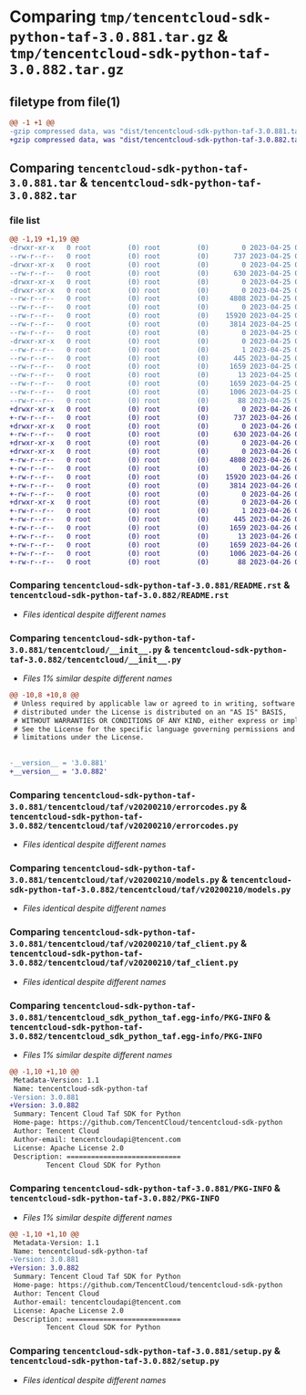 # Comparing `tmp/tencentcloud-sdk-python-taf-3.0.881.tar.gz` & `tmp/tencentcloud-sdk-python-taf-3.0.882.tar.gz`

## filetype from file(1)

```diff
@@ -1 +1 @@
-gzip compressed data, was "dist/tencentcloud-sdk-python-taf-3.0.881.tar", last modified: Tue Apr 25 00:52:05 2023, max compression
+gzip compressed data, was "dist/tencentcloud-sdk-python-taf-3.0.882.tar", last modified: Wed Apr 26 03:46:02 2023, max compression
```

## Comparing `tencentcloud-sdk-python-taf-3.0.881.tar` & `tencentcloud-sdk-python-taf-3.0.882.tar`

### file list

```diff
@@ -1,19 +1,19 @@
-drwxr-xr-x   0 root         (0) root         (0)        0 2023-04-25 00:52:05.000000 tencentcloud-sdk-python-taf-3.0.881/
--rw-r--r--   0 root         (0) root         (0)      737 2023-04-25 00:52:04.000000 tencentcloud-sdk-python-taf-3.0.881/README.rst
-drwxr-xr-x   0 root         (0) root         (0)        0 2023-04-25 00:52:05.000000 tencentcloud-sdk-python-taf-3.0.881/tencentcloud/
--rw-r--r--   0 root         (0) root         (0)      630 2023-04-25 00:52:04.000000 tencentcloud-sdk-python-taf-3.0.881/tencentcloud/__init__.py
-drwxr-xr-x   0 root         (0) root         (0)        0 2023-04-25 00:52:05.000000 tencentcloud-sdk-python-taf-3.0.881/tencentcloud/taf/
-drwxr-xr-x   0 root         (0) root         (0)        0 2023-04-25 00:52:05.000000 tencentcloud-sdk-python-taf-3.0.881/tencentcloud/taf/v20200210/
--rw-r--r--   0 root         (0) root         (0)     4808 2023-04-25 00:52:04.000000 tencentcloud-sdk-python-taf-3.0.881/tencentcloud/taf/v20200210/errorcodes.py
--rw-r--r--   0 root         (0) root         (0)        0 2023-04-25 00:52:04.000000 tencentcloud-sdk-python-taf-3.0.881/tencentcloud/taf/v20200210/__init__.py
--rw-r--r--   0 root         (0) root         (0)    15920 2023-04-25 00:52:04.000000 tencentcloud-sdk-python-taf-3.0.881/tencentcloud/taf/v20200210/models.py
--rw-r--r--   0 root         (0) root         (0)     3814 2023-04-25 00:52:04.000000 tencentcloud-sdk-python-taf-3.0.881/tencentcloud/taf/v20200210/taf_client.py
--rw-r--r--   0 root         (0) root         (0)        0 2023-04-25 00:52:04.000000 tencentcloud-sdk-python-taf-3.0.881/tencentcloud/taf/__init__.py
-drwxr-xr-x   0 root         (0) root         (0)        0 2023-04-25 00:52:05.000000 tencentcloud-sdk-python-taf-3.0.881/tencentcloud_sdk_python_taf.egg-info/
--rw-r--r--   0 root         (0) root         (0)        1 2023-04-25 00:52:05.000000 tencentcloud-sdk-python-taf-3.0.881/tencentcloud_sdk_python_taf.egg-info/dependency_links.txt
--rw-r--r--   0 root         (0) root         (0)      445 2023-04-25 00:52:05.000000 tencentcloud-sdk-python-taf-3.0.881/tencentcloud_sdk_python_taf.egg-info/SOURCES.txt
--rw-r--r--   0 root         (0) root         (0)     1659 2023-04-25 00:52:05.000000 tencentcloud-sdk-python-taf-3.0.881/tencentcloud_sdk_python_taf.egg-info/PKG-INFO
--rw-r--r--   0 root         (0) root         (0)       13 2023-04-25 00:52:05.000000 tencentcloud-sdk-python-taf-3.0.881/tencentcloud_sdk_python_taf.egg-info/top_level.txt
--rw-r--r--   0 root         (0) root         (0)     1659 2023-04-25 00:52:05.000000 tencentcloud-sdk-python-taf-3.0.881/PKG-INFO
--rw-r--r--   0 root         (0) root         (0)     1006 2023-04-25 00:52:04.000000 tencentcloud-sdk-python-taf-3.0.881/setup.py
--rw-r--r--   0 root         (0) root         (0)       88 2023-04-25 00:52:05.000000 tencentcloud-sdk-python-taf-3.0.881/setup.cfg
+drwxr-xr-x   0 root         (0) root         (0)        0 2023-04-26 03:46:02.000000 tencentcloud-sdk-python-taf-3.0.882/
+-rw-r--r--   0 root         (0) root         (0)      737 2023-04-26 03:46:02.000000 tencentcloud-sdk-python-taf-3.0.882/README.rst
+drwxr-xr-x   0 root         (0) root         (0)        0 2023-04-26 03:46:02.000000 tencentcloud-sdk-python-taf-3.0.882/tencentcloud/
+-rw-r--r--   0 root         (0) root         (0)      630 2023-04-26 03:46:02.000000 tencentcloud-sdk-python-taf-3.0.882/tencentcloud/__init__.py
+drwxr-xr-x   0 root         (0) root         (0)        0 2023-04-26 03:46:02.000000 tencentcloud-sdk-python-taf-3.0.882/tencentcloud/taf/
+drwxr-xr-x   0 root         (0) root         (0)        0 2023-04-26 03:46:02.000000 tencentcloud-sdk-python-taf-3.0.882/tencentcloud/taf/v20200210/
+-rw-r--r--   0 root         (0) root         (0)     4808 2023-04-26 03:46:02.000000 tencentcloud-sdk-python-taf-3.0.882/tencentcloud/taf/v20200210/errorcodes.py
+-rw-r--r--   0 root         (0) root         (0)        0 2023-04-26 03:46:02.000000 tencentcloud-sdk-python-taf-3.0.882/tencentcloud/taf/v20200210/__init__.py
+-rw-r--r--   0 root         (0) root         (0)    15920 2023-04-26 03:46:02.000000 tencentcloud-sdk-python-taf-3.0.882/tencentcloud/taf/v20200210/models.py
+-rw-r--r--   0 root         (0) root         (0)     3814 2023-04-26 03:46:02.000000 tencentcloud-sdk-python-taf-3.0.882/tencentcloud/taf/v20200210/taf_client.py
+-rw-r--r--   0 root         (0) root         (0)        0 2023-04-26 03:46:02.000000 tencentcloud-sdk-python-taf-3.0.882/tencentcloud/taf/__init__.py
+drwxr-xr-x   0 root         (0) root         (0)        0 2023-04-26 03:46:02.000000 tencentcloud-sdk-python-taf-3.0.882/tencentcloud_sdk_python_taf.egg-info/
+-rw-r--r--   0 root         (0) root         (0)        1 2023-04-26 03:46:02.000000 tencentcloud-sdk-python-taf-3.0.882/tencentcloud_sdk_python_taf.egg-info/dependency_links.txt
+-rw-r--r--   0 root         (0) root         (0)      445 2023-04-26 03:46:02.000000 tencentcloud-sdk-python-taf-3.0.882/tencentcloud_sdk_python_taf.egg-info/SOURCES.txt
+-rw-r--r--   0 root         (0) root         (0)     1659 2023-04-26 03:46:02.000000 tencentcloud-sdk-python-taf-3.0.882/tencentcloud_sdk_python_taf.egg-info/PKG-INFO
+-rw-r--r--   0 root         (0) root         (0)       13 2023-04-26 03:46:02.000000 tencentcloud-sdk-python-taf-3.0.882/tencentcloud_sdk_python_taf.egg-info/top_level.txt
+-rw-r--r--   0 root         (0) root         (0)     1659 2023-04-26 03:46:02.000000 tencentcloud-sdk-python-taf-3.0.882/PKG-INFO
+-rw-r--r--   0 root         (0) root         (0)     1006 2023-04-26 03:46:02.000000 tencentcloud-sdk-python-taf-3.0.882/setup.py
+-rw-r--r--   0 root         (0) root         (0)       88 2023-04-26 03:46:02.000000 tencentcloud-sdk-python-taf-3.0.882/setup.cfg
```

### Comparing `tencentcloud-sdk-python-taf-3.0.881/README.rst` & `tencentcloud-sdk-python-taf-3.0.882/README.rst`

 * *Files identical despite different names*

### Comparing `tencentcloud-sdk-python-taf-3.0.881/tencentcloud/__init__.py` & `tencentcloud-sdk-python-taf-3.0.882/tencentcloud/__init__.py`

 * *Files 1% similar despite different names*

```diff
@@ -10,8 +10,8 @@
 # Unless required by applicable law or agreed to in writing, software
 # distributed under the License is distributed on an "AS IS" BASIS,
 # WITHOUT WARRANTIES OR CONDITIONS OF ANY KIND, either express or implied.
 # See the License for the specific language governing permissions and
 # limitations under the License.
 
 
-__version__ = '3.0.881'
+__version__ = '3.0.882'
```

### Comparing `tencentcloud-sdk-python-taf-3.0.881/tencentcloud/taf/v20200210/errorcodes.py` & `tencentcloud-sdk-python-taf-3.0.882/tencentcloud/taf/v20200210/errorcodes.py`

 * *Files identical despite different names*

### Comparing `tencentcloud-sdk-python-taf-3.0.881/tencentcloud/taf/v20200210/models.py` & `tencentcloud-sdk-python-taf-3.0.882/tencentcloud/taf/v20200210/models.py`

 * *Files identical despite different names*

### Comparing `tencentcloud-sdk-python-taf-3.0.881/tencentcloud/taf/v20200210/taf_client.py` & `tencentcloud-sdk-python-taf-3.0.882/tencentcloud/taf/v20200210/taf_client.py`

 * *Files identical despite different names*

### Comparing `tencentcloud-sdk-python-taf-3.0.881/tencentcloud_sdk_python_taf.egg-info/PKG-INFO` & `tencentcloud-sdk-python-taf-3.0.882/tencentcloud_sdk_python_taf.egg-info/PKG-INFO`

 * *Files 1% similar despite different names*

```diff
@@ -1,10 +1,10 @@
 Metadata-Version: 1.1
 Name: tencentcloud-sdk-python-taf
-Version: 3.0.881
+Version: 3.0.882
 Summary: Tencent Cloud Taf SDK for Python
 Home-page: https://github.com/TencentCloud/tencentcloud-sdk-python
 Author: Tencent Cloud
 Author-email: tencentcloudapi@tencent.com
 License: Apache License 2.0
 Description: ============================
         Tencent Cloud SDK for Python
```

### Comparing `tencentcloud-sdk-python-taf-3.0.881/PKG-INFO` & `tencentcloud-sdk-python-taf-3.0.882/PKG-INFO`

 * *Files 1% similar despite different names*

```diff
@@ -1,10 +1,10 @@
 Metadata-Version: 1.1
 Name: tencentcloud-sdk-python-taf
-Version: 3.0.881
+Version: 3.0.882
 Summary: Tencent Cloud Taf SDK for Python
 Home-page: https://github.com/TencentCloud/tencentcloud-sdk-python
 Author: Tencent Cloud
 Author-email: tencentcloudapi@tencent.com
 License: Apache License 2.0
 Description: ============================
         Tencent Cloud SDK for Python
```

### Comparing `tencentcloud-sdk-python-taf-3.0.881/setup.py` & `tencentcloud-sdk-python-taf-3.0.882/setup.py`

 * *Files identical despite different names*

